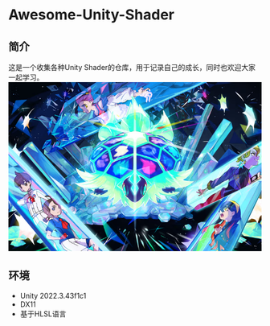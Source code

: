 # Awesome-Unity-Shader

## 简介
这是一个收集各种Unity Shader的仓库，用于记录自己的成长，同时也欢迎大家一起学习。
![](pictures/zero.png)

## 环境
- Unity 2022.3.43f1c1
- DX11
- 基于HLSL语言
